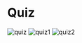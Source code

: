 # Quiz

![quiz](https://user-images.githubusercontent.com/70255378/91684786-6c6ca200-eb93-11ea-98fc-4cbd8eba15bc.png)
![quiz1](https://user-images.githubusercontent.com/70255378/91684761-5828a500-eb93-11ea-9542-6d422dfde325.png)
![quiz2](https://user-images.githubusercontent.com/70255378/91684764-5b239580-eb93-11ea-998a-a08c00c4ed53.png)

